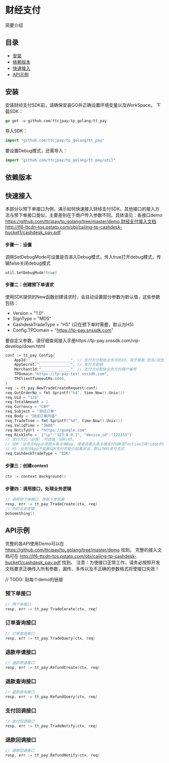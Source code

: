 # 财经支付
简要介绍

## 目录
- [安装](#安装)
- [依赖版本](#依赖版本)
- [快速接入](#快速接入)
- [API示例](#API示例)

## 安装
安装财经支付SDK前，请确保安装GO并正确设置环境变量以及WorkSpace。
下载SDK：
```go
go get -u github.com/ttcjpay/tp_golang/tt_pay
```
导入SDK：
```go
import "github.com/ttcjpay/tp_golang/tt_pay"
```
要设置Debug模式，还需导入：
```go
import "github.com/ttcjpay/tp_golang/tt_pay/util"
```
## 依赖版本

## 快速接入
本部分以预下单接口为例，演示如何快速接入财经支付SDK。其他接口的接入方法与预下单接口类似，主要差别在于商户传入参数不同。具体请见：各接口demo https://github.com/ttcjpay/tp_golang/tree/master/demo,财经支付接入文档 http://lf6-ttcdn-tos.pstatp.com/obj/caijing-tp-cashdesk-bucket1/cashdesk_pay.pdf. 

#### 步骤一：设置
调用SetDebugMode可设置是否进入Debug模式，传入true打开debug模式，传输false关闭debug模式
```go
util.SetDebugMode(true)
```
#### 步骤二：创建预下单请求
使用SDK提供的New函数创建请求时，会自动设置部分参数为默认值，这些参数包括：
 - Version = "1.0"
 - SignType = "MD5"
 - CashdeskTradeType = "H5" (只在预下单时需要，默认为H5)
 - Config.TPDomain = "https://tp-pay.snssdk.com"
 
要自定义参数，请仔细查阅接入手册https://tp-pay.snssdk.com/vip-develop/down.html
```go
conf := tt_pay.Config{
    AppId:"__________________", // 支付方分配给业务方的ID，用于获取 签名/验签 的密钥信息
    AppSecret:"______________", // 支付方密钥
    MerchantId:"_____________", // 支付方分配给业务方的商户编号
    TPDomain:"https://tp-pay-test.snssdk.com",
    TPClientTimeoutMs:6000,
}
req := tt_pay.NewTradeCreateRequest(conf)
req.OutOrderNo = fmt.Sprintf("%d", time.Now().Unix())
req.Uid = "123"
req.TotalAmount = 1
req.Currency = "CNY"
req.Subject = "测试订单"
req.Body = "测试订单内容"
req.TradeTime = fmt.Sprintf("%d", time.Now().Unix())
req.ValidTime = "3600"
req.NotifyUrl = "https://google.com"
req.RiskInfo = `{"ip":"127.0.0.1", "device_id":"122333"}`
// 支付方式（必填）：可选值：SDK|H5。
// SDK：业务方App必须是头条主端App，或者具备头条主端支付SDK及ToutiaoJSBridge的能力
// H5：业务方App不具备SDK支付的能力如果非法，默认为H5支付方式
req.CashdeskTradeType = "SDK"
```
#### 步骤三：创建context
```go
ctx := context.Background()
```
#### 步骤四：调用接口，处理业务逻辑
```go
// 调用预下单接口，获取下单凭据
resp, err := tt_pay.TradeCreate(ctx, req)
// 你的业务逻辑
DoSomething()
```

## API示例
完整的各API使用Demo可以在 https://github.com/ttcjpay/tp_golang/tree/master/demo 找到。
完整的接入文档可在 http://lf6-ttcdn-tos.pstatp.com/obj/caijing-tp-cashdesk-bucket1/cashdesk_pay.pdf 找到。
注意：为使接口正常工作，请务必按照开发文档要求正确传入所有参数，漏传、多传以及不正确的参数格式将使接口失效！

// TODO: 贴每个demo的链接
### 预下单接口 
```go
// 预下单接口
resp, err := tt_pay.TradeCerate(ctx, req)
```
### 订单查询接口
```go
// 订单查询接口
resp, err := tt_pay.TradeQuery(ctx, req)
```
### 退款申请接口

```go
// 退款申请接口
resp, err := tt_pay.RefundCreate(ctx, req)
```

### 退款查询接口
```go
// 退款查询接口
resp, err := tt_pay.RefundQuery(ctx, req)
```

### 支付回调接口
```go
// 支付回调接口
resp, err := tt_pay.TradeNotify(ctx, req)
```

### 退款回调接口
```go
// 退款回调接口
resp, err := tt_pay.RefundNotify(ctx, req)
```

